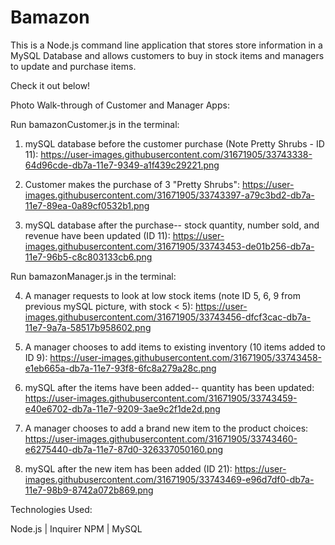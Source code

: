 # Bamazon

This is a Node.js command line application that stores store information in a MySQL Database and allows customers to buy in stock items and managers to update and purchase items.

Check it out below!

Photo Walk-through of Customer and Manager Apps:

Run bamazonCustomer.js in the terminal:

1. mySQL database before the customer purchase (Note Pretty Shrubs - ID 11):
https://user-images.githubusercontent.com/31671905/33743338-64d96cde-db7a-11e7-9349-a1f439c29221.png

2. Customer makes the purchase of 3 "Pretty Shrubs":
https://user-images.githubusercontent.com/31671905/33743397-a79c3bd2-db7a-11e7-89ea-0a89cf0532b1.png

3. mySQL database after the purchase-- stock quantity, number sold, and revenue have been updated (ID 11):
https://user-images.githubusercontent.com/31671905/33743453-de01b256-db7a-11e7-96b5-c8c803133cb6.png


Run bamazonManager.js in the terminal:

4. A manager requests to look at low stock items (note ID 5, 6, 9 from previous mySQL picture, with stock < 5):
https://user-images.githubusercontent.com/31671905/33743456-dfcf3cac-db7a-11e7-9a7a-58517b958602.png 

5. A manager chooses to add items to existing inventory (10 items added to ID 9):
https://user-images.githubusercontent.com/31671905/33743458-e1eb665a-db7a-11e7-93f8-6fc8a279a28c.png

6. mySQL after the items have been added-- quantity has been updated:
https://user-images.githubusercontent.com/31671905/33743459-e40e6702-db7a-11e7-9209-3ae9c2f1de2d.png

7. A manager chooses to add a brand new item to the product choices:
https://user-images.githubusercontent.com/31671905/33743460-e6275440-db7a-11e7-87d0-326337050160.png

8. mySQL after the new item has been added (ID 21):
https://user-images.githubusercontent.com/31671905/33743469-e96d7df0-db7a-11e7-98b9-8742a072b869.png


Technologies Used: 

Node.js | Inquirer NPM | MySQL

